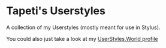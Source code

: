 # Tapeti's Userstyles
A collection of my Userstyles (mostly meant for use in Stylus).

You could also just take a look at my [UserStyles.World profile](https://userstyles.world/user/SoaringGecko)
